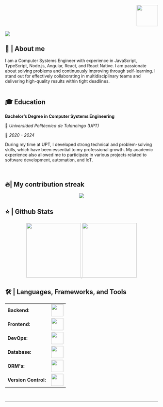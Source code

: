 <div align="right">
<a style="text-decoration: none" target="_blank" href="https://www.linkedin.com/in/miguel-angel-padilla-pérez-441a02295" >
<img width="70"src="https://img.shields.io/badge/-Connect-blue?style=flat&logo=Linkedin&logoColor=white">
</a>
</div>

<br>

<img src="https://readme-typing-svg.herokuapp.com/?font=Roboto&weight=900&size=40=true&vCenter=true&width=500&height=70&duration=4000&color=B3B3B3&lines=Hi+There!+👋;+I'm+Miguel+Padilla!;" />

<h2>📖 | About me</h2> 
I am a Computer Systems Engineer with experience in JavaScript, TypeScript, Node.js, Angular, React, and React Native. I am passionate about solving problems and continuously improving through self-learning. I stand out for effectively collaborating in multidisciplinary teams and delivering high-quality results within tight deadlines.

<br>
<br>

<h2>🎓 Education</h2>
<p><strong>Bachelor’s Degree in Computer Systems Engineering</strong></p>
<p>📍 <em>Universidad Politécnica de Tulancingo (UPT)</em></p>
<p>📅 <em>2020 - 2024</em></p>
<p>
  During my time at UPT, I developed strong technical and problem-solving skills, which have been essential to my professional growth. My academic experience also allowed me to participate in various projects related to software development, automation, and IoT.
</p>

<br>


<h2>🔥| My contribution streak</h2>
<p align="center">
  <a href="https://github.com/DenverCoder1/github-readme-streak-stats">
    <img src="https://github-readme-streak-stats.herokuapp.com/?user=pad28#version3"/>
  </a>
</p>

<h2>⭐ | Github Stats </h2>

<div align="center">
<a href="https://github.com/pad28">
<img height="180em" src="https://github-readme-stats.vercel.app/api?username=pad28&show_icons=true&theme=default&include_all_commits=true&count_private=true"/>
<img height="180em" src="https://github-readme-stats.vercel.app/api/top-langs/?username=pad28&layout=compact&langs_count=7&theme=default"/></a>
</div>

<h2>🛠️ | Languages, Frameworks, and Tools </h2>
<table>
    <tr>
        <td style="font-weight: bold; padding-right: 10px; vertical-align: center; border: none;">Backend:</td>
        <td><img height="40" src="https://skillicons.dev/icons?i=nodejs,express,nestjs,python,opencv,java,cs,net,spring"/></td>
    </tr>
    <tr>
        <td style="font-weight: bold; padding-right: 10px; vertical-align: center;">Frontend:</td>
        <td><img height="40" src="https://skillicons.dev/icons?i=react,nextjs,mui,bootstrap,html,css,js,ts,angular"/></td>
    </tr>
    <tr>
        <td style="font-weight: bold; padding-right: 10px; vertical-align: center; border: none;">DevOps:</td>
        <td><img height="40" src="https://skillicons.dev/icons?i=docker,aws,linux,ubuntu"/></td>
    </tr>
    <tr>
        <td style="font-weight: bold; padding-right: 10px; vertical-align: center; border: none;">Database:</td>
        <td><img height="40" src="https://skillicons.dev/icons?i=mysql,postgresql,graphql,mongodb"/></td>
    </tr>
    <tr>
        <td style="font-weight: bold; padding-right: 10px; vertical-align: center; border: none;">ORM's:</td>
        <td><img height="40" src="https://skillicons.dev/icons?i=prisma,sequelize,hibernate"/></td>
    </tr>
    <tr>
        <td style="font-weight: bold; padding-right: 10px; vertical-align: center; border: none;">Version Control:</td>
        <td><img height="40" src="https://skillicons.dev/icons?i=github,gitlab"/></td>
    </tr>
</table>
<br>

------
